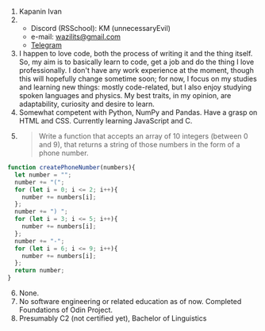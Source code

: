 1. Kapanin Ivan
2. * Discord (RSSchool): KM (unnecessaryEvil)
   * e-mail: wazilits@gmail.com
   * [Telegram](https://t.me/unnecessary_Evil)
3. I happen to love code, both the process of writing it and the thing itself. So, my aim is to basically learn to code, get a job and do the thing I love professionally. I don't have any work experience at the moment, though this will hopefully change sometime soon; for now, I focus on my studies and learning new things: mostly code-related, but I also enjoy studying spoken languages and physics. My best traits, in my opinion, are adaptability, curiosity and desire to learn.
4. Somewhat competent with Python, NumPy and Pandas. Have a grasp on HTML and CSS. Currently learning JavaScript and C.
5. > Write a function that accepts an array of 10 integers (between 0 and 9), that returns a string of those numbers in the form of a phone number.
``` javascript
function createPhoneNumber(numbers){
  let number = "";
  number += "(";
  for (let i = 0; i <= 2; i++){
    number += numbers[i];
  };
  number += ") ";
  for (let i = 3; i <= 5; i++){
    number += numbers[i];
  };
  number += "-";
  for (let i = 6; i <= 9; i++){
    number += numbers[i];
  };
  return number;
}
```
6. None.
7. No software engineering or related education as of now. Completed Foundations of Odin Project.
8. Presumably C2 (not certified yet), Bachelor of Linguistics
